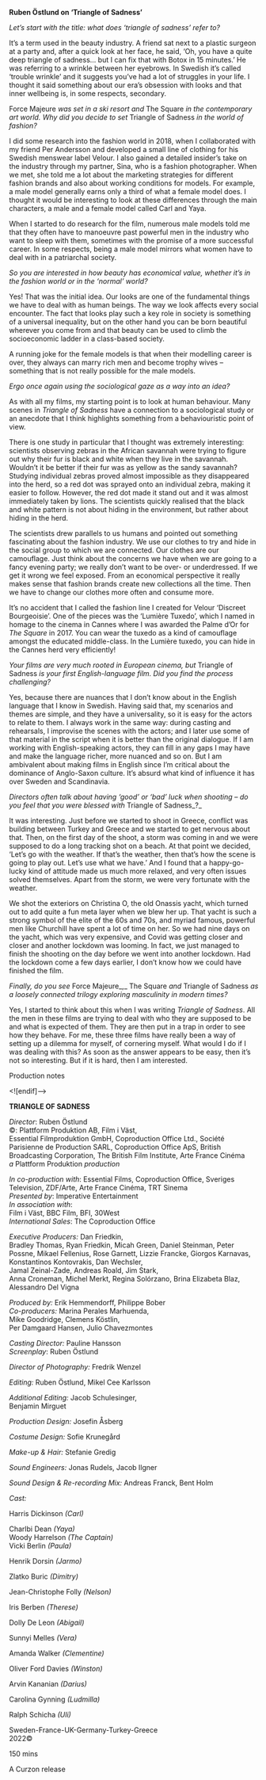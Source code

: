 

**Ruben Östlund on ‘Triangle of Sadness’**

_Let’s start with the title: what does ‘triangle of sadness’ refer to?_

It’s a term used in the beauty industry. A friend sat next to a plastic surgeon at a party and, after a quick look at her face, he said, ‘Oh, you have a quite deep triangle of sadness… but I can fix that with Botox in 15 minutes.’ He was referring to a wrinkle between her eyebrows. In Swedish it’s called ‘trouble wrinkle’ and it suggests you’ve had a lot of struggles in your life. I thought it said something about our era’s obsession with looks and that inner wellbeing is, in some respects, secondary.

Force Majeure _was set in a ski resort and_ The Square _in the contemporary art world. Why did you decide to set_ Triangle of Sadness _in the world of fashion?_

I did some research into the fashion world in 2018, when I collaborated with my friend Per Andersson and developed a small line of clothing for his Swedish menswear label Velour. I also gained a detailed insider’s take on the industry through my partner, Sina, who is a fashion photographer. When we met, she told me a lot about the marketing strategies for different fashion brands and also about working conditions for models. For example, a male model generally earns only a third of what a female model does. I thought it would be interesting to look at these differences through the main characters, a male and a female model called Carl and Yaya.

When I started to do research for the film, numerous male models told me that they often have to manoeuvre past powerful men in the industry who want to sleep with them, sometimes with the promise of a more successful career. In some respects, being a male model mirrors what women have to deal with in a patriarchal society.

_So you are interested in how beauty has economical value, whether it’s in the fashion world or in the ‘normal’ world?_

Yes! That was the initial idea. Our looks are one of the fundamental things we have to deal with as human beings. The way we look affects every social encounter. The fact that looks play such a key role in society is something of a universal inequality, but on the other hand you can be born beautiful wherever you come from and that beauty can be used to climb the socioeconomic ladder in a class-based society.

A running joke for the female models is that when their modelling career is over, they always can marry rich men and become trophy wives – something that is not really possible for the male models.

_Ergo once again using the sociological gaze as a way into an idea?_

As with all my films, my starting point is to look at human behaviour. Many scenes in _Triangle of Sadness_ have a connection to a sociological study or an anecdote that I think highlights something from a behaviouristic point of view.

There is one study in particular that I thought was extremely interesting: scientists observing zebras in the African savannah were trying to figure out why their fur is black and white when they live in the savannah. Wouldn’t it be better if their fur was as yellow as the sandy savannah? Studying individual zebras proved almost impossible as they disappeared into the herd, so a red dot was sprayed onto an individual zebra, making it easier to follow. However, the red dot made it stand out and it was almost immediately taken by lions. The scientists quickly realised that the black and white pattern is not about hiding in the environment, but rather about hiding in the herd.

The scientists drew parallels to us humans and pointed out something fascinating about the fashion industry. We use our clothes to try and hide in the social group to which we are connected. Our clothes are our camouflage. Just think about the concerns we have when we are going to a fancy evening party; we really don’t want to be over- or underdressed. If we get it wrong we feel exposed. From an economical perspective it really makes sense that fashion brands create new collections all the time. Then we have to change our clothes more often and consume more.

It’s no accident that I called the fashion line I created for Velour ‘Discreet Bourgeoisie’. One of the pieces was the ‘Lumière Tuxedo’, which I named in homage to the cinema in Cannes where I was awarded the Palme d’Or for  
_The Square_ in 2017. You can wear the tuxedo as a kind of camouflage amongst the educated middle-class. In the Lumière tuxedo, you can hide in the Cannes herd very efficiently!

_Your films are very much rooted in European cinema, but_ Triangle of Sadness _is your first English-language film. Did you find the process challenging?_

Yes, because there are nuances that I don’t know about in the English language that I know in Swedish. Having said that, my scenarios and themes are simple, and they have a universality, so it is easy for the actors to relate to them. I always work in the same way: during casting and rehearsals, I improvise the scenes with the actors; and I later use some of that material in the script when it is better than the original dialogue. If I am working with English-speaking actors, they can fill in any gaps I may have and make the language richer, more nuanced and so on. But I am ambivalent about making films in English since I’m critical about the dominance of Anglo-Saxon culture. It’s absurd what kind of influence it has over Sweden and Scandinavia.

_Directors often talk about having ‘good’ or ‘bad’ luck when shooting – do you feel that you were blessed with_ Triangle of Sadness_?_

It was interesting. Just before we started to shoot in Greece, conflict was building between Turkey and Greece and we started to get nervous about that. Then, on the first day of the shoot, a storm was coming in and we were supposed to do a long tracking shot on a beach. At that point we decided, ‘Let’s go with the weather. If that’s the weather, then that’s how the scene is going to play out. Let’s use what we have.’ And I found that a happy-go-lucky kind of attitude made us much more relaxed, and very often issues solved themselves. Apart from the storm, we were very fortunate with the weather.

We shot the exteriors on Christina O, the old Onassis yacht, which turned out to add quite a fun meta layer when we blew her up. That yacht is such a strong symbol of the elite of the 60s and 70s, and myriad famous, powerful men like Churchill have spent a lot of time on her. So we had nine days on the yacht, which was very expensive, and Covid was getting closer and closer and another lockdown was looming. In fact, we just managed to finish the shooting on the day before we went into another lockdown. Had the lockdown come a few days earlier, I don’t know how we could have finished the film.

_Finally, do you see_ Force Majeure_,_ The Square _and_ Triangle of Sadness _as a loosely connected trilogy exploring masculinity in modern times?_

Yes, I started to think about this when I was writing _Triangle of Sadness_. All the men in these films are trying to deal with who they are supposed to be and what is expected of them. They are then put in a trap in order to see how they behave. For me, these three films have really been a way of setting up a dilemma for myself, of cornering myself. What would I do if I was dealing with this? As soon as the answer appears to be easy, then it’s not so interesting. But if it is hard, then I am interested.

Production notes

<![endif]-->

**TRIANGLE OF SADNESS**

_Director_: Ruben Östlund  
©: Plattform Produktion AB, Film i Väst,  
Essential Filmproduktion GmbH, Coproduction Office Ltd., Société Parisienne de Production SARL, Coproduction Office ApS, British Broadcasting Corporation, The British Film Institute, Arte France Cinéma  
_a_ Plattform Produktion _production_

_In co-production with_: Essential Films, Coproduction Office, Sveriges Television, ZDF/Arte, Arte France Cinéma, TRT Sinema  
_Presented by_: Imperative Entertainment  
_In association with_:  
Film i Väst, BBC Film, BFI, 30West  
_International Sales_: The Coproduction Office

_Executive Producers:_ Dan Friedkin,  
Bradley Thomas, Ryan Friedkin, Micah Green, Daniel Steinman, Peter Possne, Mikael Fellenius, Rose Garnett, Lizzie Francke, Giorgos Karnavas, Konstantinos Kontovrakis, Dan Wechsler,  
Jamal Zeinal-Zade, Andreas Roald, Jim Stark,  
Anna Croneman, Michel Merkt, Regina Solórzano, Brina Elizabeta Blaz, Alessandro Del Vigna

_Produced by:_ Erik Hemmendorff, Philippe Bober  
_Co-producers:_ Marina Perales Marhuenda,  
Mike Goodridge, Clemens Köstlin,  
Per Damgaard Hansen, Julio Chavezmontes

_Casting Director:_ Pauline Hansson  
_Screenplay_: Ruben Östlund

_Director of Photography:_ Fredrik Wenzel

_Editing:_ Ruben Östlund, Mikel Cee Karlsson

_Additional Editing:_ Jacob Schulesinger,  
Benjamin Mirguet

_Production Design:_ Josefin Åsberg

_Costume Design:_ Sofie Krunegård

_Make-up & Hair:_ Stefanie Gredig

_Sound Engineers:_ Jonas Rudels, Jacob Ilgner

_Sound Design & Re-recording Mix:_ Andreas Franck, Bent Holm

_Cast:_

Harris Dickinson _(Carl)_

Charlbi Dean _(Yaya)_  
Woody Harrelson _(The Captain)_  
Vicki Berlin _(Paula)_

Henrik Dorsin _(Jarmo)_

Zlatko Buric _(Dimitry)_

Jean-Christophe Folly _(Nelson)_

Iris Berben _(Therese)_

Dolly De Leon _(Abigail)_

Sunnyi Melles _(Vera)_

Amanda Walker _(Clementine)_

Oliver Ford Davies _(Winston)_

Arvin Kananian _(Darius)_

Carolina Gynning _(Ludmilla)_

Ralph Schicha _(Uli)_

Sweden-France-UK-Germany-Turkey-Greece  
2022©

150 mins

A Curzon release
<!--stackedit_data:
eyJoaXN0b3J5IjpbLTk1ODY4ODczM119
-->